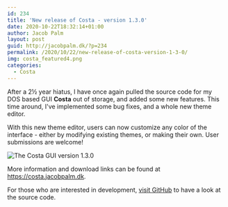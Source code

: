 ```yaml
---
id: 234
title: 'New release of Costa - version 1.3.0'
date: 2020-10-22T18:32:14+01:00
author: Jacob Palm
layout: post
guid: http://jacobpalm.dk/?p=234
permalink: /2020/10/22/new-release-of-costa-version-1-3-0/
img: costa_featured4.png
categories:
  - Costa
---
```

After a 2&frac12; year hiatus, I have once again pulled the source code for my DOS based GUI **Costa** out of storage, and added some new features. This time around, I've implemented some bug fixes, and a whole new theme editor.

With this new theme editor, users can now customize any color of the interface - either by modifying existing themes, or making their own. User submissions are welcome!

![The Costa GUI version 1.3.0]({{site.baseurl}}/assets/img/130.png)

More information and download links can be found at <https://costa.jacobpalm.dk>.

For those who are interested in development, [visit GitHub](https://github.com/jacobpalm/costa) to have a look at the source code.